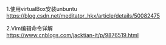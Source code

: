 1.使用virtualBox安装unbuntu
<br/>https://blog.csdn.net/meditator_hkx/article/details/50082475

2.Vim编辑命令详解
<br/>https://www.cnblogs.com/jacktian-it/p/9876519.html


